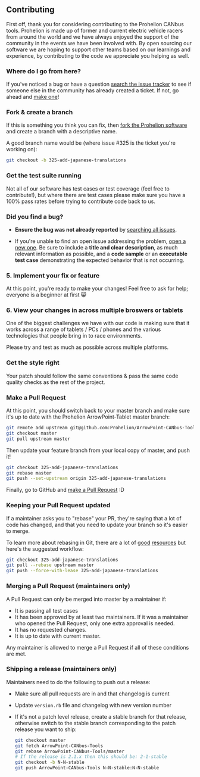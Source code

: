 ## Contributing

First off, thank you for considering contributing to the Prohelion CANbus tools. Prohelion is made up of former 
and current electric vehicle racers from around the world and we have always enjoyed the support of the community in the events 
we have been involved with.  By open sourcing our software we are hoping to support other teams based on our
learnings and experience, by contributing to the code we appreciate you helping as well.

### Where do I go from here?

If you've noticed a bug or have a question [search the issue tracker][] to see if
someone else in the community has already created a ticket. If not, go ahead and
[make one][new issue]!

### Fork & create a branch

If this is something you think you can fix, then [fork the Prohelion software][] and
create a branch with a descriptive name.

A good branch name would be (where issue #325 is the ticket you're working on):

```sh
git checkout -b 325-add-japanese-translations
```

### Get the test suite running

Not all of our software has test cases or test coverage (feel free to contribute!), but where there 
are test cases please make sure you have a 100% pass rates before trying to contribute code back to us.

### Did you find a bug?

* **Ensure the bug was not already reported** by [searching all issues][].

* If you're unable to find an open issue addressing the problem,
  [open a new one][new issue]. Be sure to include a **title and clear
  description**, as much relevant information as possible, and a **code sample**
  or an **executable test case** demonstrating the expected behavior that is not
  occurring.

### 5. Implement your fix or feature

At this point, you're ready to make your changes! Feel free to ask for help;
everyone is a beginner at first :smile_cat:

### 6. View your changes in across multiple broswers or tablets

One of the biggest challenges we have with our code is making sure that it works across a range of
tablets / PCs / phones and the various technologies that people bring in to race environments.

Please try and test as much as possible across multiple platforms.

### Get the style right

Your patch should follow the same conventions & pass the same code quality
checks as the rest of the project. 

### Make a Pull Request

At this point, you should switch back to your master branch and make sure it's
up to date with the Prohelion ArrowPoint-Tablet master branch:

```sh
git remote add upstream git@github.com:Prohelion/ArrowPoint-CANbus-Tools.git
git checkout master
git pull upstream master
```

Then update your feature branch from your local copy of master, and push it!

```sh
git checkout 325-add-japanese-translations
git rebase master
git push --set-upstream origin 325-add-japanese-translations
```

Finally, go to GitHub and [make a Pull Request][] :D

### Keeping your Pull Request updated

If a maintainer asks you to "rebase" your PR, they're saying that a lot of code
has changed, and that you need to update your branch so it's easier to merge.

To learn more about rebasing in Git, there are a lot of [good][git rebasing]
[resources][interactive rebase] but here's the suggested workflow:

```sh
git checkout 325-add-japanese-translations
git pull --rebase upstream master
git push --force-with-lease 325-add-japanese-translations
```

### Merging a Pull Request (maintainers only)

A Pull Request can only be merged into master by a maintainer if:

* It is passing all test cases
* It has been approved by at least two maintainers. If it was a maintainer who
  opened the Pull Request, only one extra approval is needed.
* It has no requested changes.
* It is up to date with current master.

Any maintainer is allowed to merge a Pull Request if all of these conditions are
met.

### Shipping a release (maintainers only)

Maintainers need to do the following to push out a release:

* Make sure all pull requests are in and that changelog is current
* Update `version.rb` file and changelog with new version number
* If it's not a patch level release, create a stable branch for that release,
  otherwise switch to the stable branch corresponding to the patch release you
  want to ship:

  ```sh
  git checkout master
  git fetch ArrowPoint-CANbus-Tools
  git rebase ArrowPoint-CANbus-Tools/master
  # If the release is 2.1.x then this should be: 2-1-stable
  git checkout -b N-N-stable
  git push ArrowPoint-CANbus-Tools N-N-stable:N-N-stable
  ```
[search the issue tracker]: https://github.com/Prohelion/ArrowPoint-CANbus-Tools/issues?q=something
[new issue]: https://github.com/Prohelion/ArrowPoint-CANbus-Tools/issues/new
[fork the Prohelion software]: https://help.github.com/articles/fork-a-repo
[searching all issues]: https://github.com/Prohelion/ArrowPoint-CANbus-Tools/issues?q=
[master template]: https://github.com/Prohelion/ArrowPoint-CANbus-Tools/blob/master/tasks/bug_report_template.rb
[make a pull request]: https://help.github.com/articles/creating-a-pull-request
[git rebasing]: http://git-scm.com/book/en/Git-Branching-Rebasing
[interactive rebase]: https://help.github.com/articles/interactive-rebase
